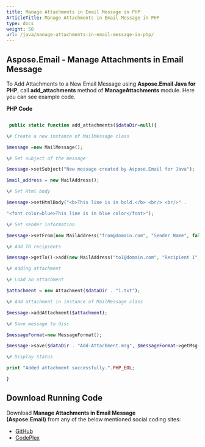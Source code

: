 ```yaml
---
title: Manage Attachments in Email Message in PHP
ArticleTitle: Manage Attachments in Email Message in PHP
type: docs
weight: 50
url: /java/manage-attachments-in-email-message-in-php/
---
```


## **Aspose.Email - Manage Attachments in Email Message**
To Add Attachments to a New Email Message using **Aspose.Email Java for PHP**, call **add_attachments** method of **ManageAttachments** module. Here you can see example code.

**PHP Code**

``` php

 public static function add_attachments($dataDir=null){

\# Create a new instance of MailMessage class

$message =new MailMessage();

\# Set subject of the message

$message->setSubject("New message created by Aspose.Email for Java");

$mail_address = new MailAddress();

\# Set Html body

$message->setHtmlBody("<b>This line is in bold.</b> <br/> <br/>" .

"<font color=blue>This line is in blue color</font>");

\# Set sender information

$message->setFrom(new MailAddress("from@domain.com", "Sender Name", false));

\# Add TO recipients

$message->getTo()->add(new MailAddress("to1@domain.com", "Recipient 1", false));

\# Adding attachment

\# Load an attachment

$attachment = new Attachment($dataDir . "1.txt");

\# Add attachment in instance of MailMessage class

$message->addAttachment($attachment);

\# Save message to disc

$messageFormat=new MessageFormat();

$message->save($dataDir . "Add-Attachment.msg", $messageFormat->getMsg());

\# Display Status

print "Added attachment successfully.".PHP_EOL;

}

```
## **Download Running Code**
Download **Manage Attachments in Email Message (Aspose.Email)** from any of the below mentioned social coding sites:

- [GitHub](https://github.com/aspose-email/Aspose.Email-for-Java/blob/master/Plugins/Aspose_Email_Java_for_PHP/src/aspose/email/ProgrammingEmail/ManageAttachments.php)
- [CodePlex](https://asposeemailjavaphp.codeplex.com/SourceControl/latest#src/aspose/email/ProgrammingEmail/ManageAttachments.php)
